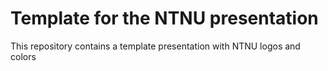 # Template for the NTNU presentation
This repository contains a template presentation with NTNU logos and colors 